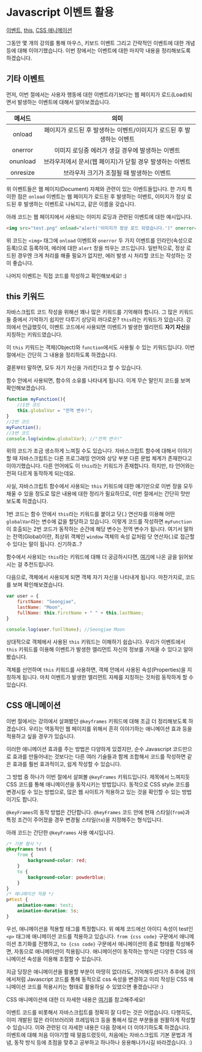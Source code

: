 # Javascript 이벤트 활용
[이벤트](https://www.w3schools.com/js/js_events_examples.asp), [this](https://www.w3schools.com/js/js_this.asp), [CSS 애니메이션](https://www.w3schools.com/css/css3_animations.asp)

그동안 몇 개의 강의를 통해 마우스, 키보드 이벤트 그리고 간략적인 이벤트에 대한 개념 등에 대해 이야기했습니다. 이번 장에서는 이벤트에 대한 마지막 내용을 정리해보도록 하겠습니다.

## 기타 이벤트
먼저, 이번 절에서는 사용자 행동에 대한 이벤트라기보다는 웹 페이지가 로드(Load)되면서 발생하는 이벤트에 대해서 알아보겠습니다.

메서드|의미
|:-:|:-:|
onload|페이지가 로드된 후 발생하는 이벤트/이미지가 로드된 후 발생하는 이벤트
onerror|이미지 로딩중 에러가 생길 경우에 발생하는 이벤트 
onunload|브라우저에서 문서(웹 페이지)가 닫힐 경우 발생하는 이벤트
onresize|브라우저 크기가 조절될 때 발생하는 이벤트

위 이벤트들은 웹 페이지(Document) 자체와 관련이 있는 이벤트들입니다. 한 가지 특이한 점은 `onload` 이벤트는 웹 페이지가 로드된 후 발생하는 이벤트, 이미지가 정상 로드된 후 발생하는 이벤트로 나눠지고, 같은 이름을 갖습니다. 

아래 코드는 웹 페이지에서 사용되는 이미지 로딩과 관련된 이벤트에 대한 예시입니다.
```html
<img src="test.png" onload="alert('이미지가 정상 로드 되었습니다.')" onerror="alert('이미지를 불러오는 데 문제가 있습니다.')">
```
위 코드는 `<img>` 태그에 `onload` 이벤트와 `onerror` 두 가지 이벤트를 인라인(속성으로 등록)으로 등록하여, 에러에 대한 `alert` 창을 띄우는 코드입니다. 일반적으로, 정상 로드된 경우엔 크게 처리를 해줄 필요가 없지만, 에러 발생 시 처리할 코드는 작성하는 것이 좋습니다.

나머지 이벤트는 직접 코드를 작성하고 확인해보세요! :)

## this 키워드
자바스크립트 코드 작성을 위해선 꽤나 많은 키워드를 기억해야 합니다. 그 많은 키워드들 중에서 기억하기 쉽지만 다루기 상당히 까다로운? `this`라는 키워드가 있습니다. 강의에서 언급했듯이, 이벤트 코드에서 사용되면 이벤트가 발생한 엘리먼트 **자기 자신**을 지칭하는 키워드였습니다.

이 `this` 키워드는 객체(Object)와 `function`에서도 사용될 수 있는 키워드입니다. 이번 절에서는 간단히 그 내용을 정리하도록 하겠습니다.

결론부터 말하면, 모두 자기 자신을 가리킨다고 할 수 있습니다.

함수 안에서 사용되면, 함수의 소유를 나타내게 됩니다. 이게 무슨 말인지 코드를 보며 확인해보겠습니다.
```javascript
function myFunction(){
    //1번 코드
    this.globalVar = "전역 변수!";
}
//2번 코드
myFunction();
//3번 코드
console.log(window.globalVar); //"전역 변수!"
```
위의 코드가 조금 생소하게 느껴질 수도 있습니다. 자바스크립트 함수에 대해서 이야기할 때 자바스크립트는 다른 프로그래밍 언어와 상당 부분 다른 문법 체계가 존재한다고 이야기했습니다. 다른 언어에도 이 `this`라는 키워드가 존재합니다. 하지만, 타 언어와는 전혀 다르게 동작하게 되는데요. 

사실, 자바스크립트 함수에서 사용되는 `this` 키워드에 대한 얘기만으로 이번 장을 모두 채울 수 있을 정도로 많은 내용에 대한 정리가 필요하므로, 이번 절에서는 간단히 맛만 보도록 하겠습니다. 

1번 코드는 함수 안에서 `this`라는 키워드를 붙이고 닷(.) 연산자를 이용해 어떤 `globalVar`라는 변수에 값을 할당하고 있습니다. 이렇게 코드를 작성하면 `myFunction`이 호출되는 2번 코드가 동작하는 순간에 해당 변수는 전역 변수가 됩니다. 여기서 말하는 전역(Global)이란, 최상위 객체인 `window` 객체의 속성 값처럼 닷 연산자(.)로 접근할 수 있다는 말이 됩니다. 신기하죠..? 

함수에서 사용되는 `this`라는 키워드에 대해 더 궁금하시다면, [여기](https://github.com/FEDevelopers/tech.description/wiki/%EC%9E%90%EB%B0%94%EC%8A%A4%ED%81%AC%EB%A6%BD%ED%8A%B8%EC%97%90%EC%84%9C-%EC%82%AC%EC%9A%A9%EB%90%98%EB%8A%94-this%EC%97%90-%EB%8C%80%ED%95%9C-%EC%84%A4%EB%AA%85-1#1-this%EC%97%90-%EB%8C%80%ED%95%9C-%EB%AF%B8%EC%8A%A4%ED%84%B0%EB%A6%AC)에 나온 글을 읽어보시는 걸 추천드립니다.

다음으로, 객체에서 사용되게 되면 객체 자기 자신을 나타내게 됩니다. 마찬가지로, 코드를 보며 확인해보겠습니다.
```javascript
var user = {
    firstName: "Seongjae",
    lastName: "Moon",
    fullName: this.firstName + " " + this.lastName;
}

console.log(user.funllName); //Seongjae Moon
```
상대적으로 객체에서 사용된 `this` 키워드는 이해하기 쉽습니다. 우리가 이벤트에서 `this` 키워드를 이용해 이벤트가 발생한 엘리먼트 자신의 정보를 가져올 수 있다고 알아봤습니다. 

객체를 선언하며 `this` 키워드를 사용하면, 객체 안에서 사용된 속성(Properties)을 지칭하게 됩니다. 마치 이벤트가 발생한 엘리먼트 자체를 지칭하는 것처럼 동작하게 할 수 있습니다. 

## CSS 애니메이션
이번 절에서는 강의에서 살펴봤던 `@keyframes` 키워드에 대해 조금 더 정리해보도록 하겠습니다. 우리는 역동적인 웹 페이지를 위해서 흔히 이야기하는 애니메이션 효과 등을 적용하고 싶을 경우가 있습니다. 

이러한 애니메이션 효과를 주는 방법은 다양하게 있겠지만, 순수 Javascript 코드만으로 효과를 만들어내는 것보다는 다른 여러 기술들과 함께 조합해서 코드를 작성하면 같은 효과를 훨씬 효과적이고, 쉽게 작성할 수 있습니다. 

그 방법 중 하나가 이번 절에서 살펴볼 `@keyFrames` 키워드입니다. 제목에서 느껴지듯 CSS 코드를 통해 애니메이션을 동작시키는 방법입니다. 동적으로 CSS style 코드를 변경시킬 수 있는 방법으로, 많은 웹 사이트가 적용하고 있는 것을 확인할 수 있는 방법이기도 합니다. 

`@keyFrames`의 동작 방법은 간단합니다. `@keyFrames` 코드 안에 현재 스타일(`from`)과 특정 조건이 주어졌을 경우 변경될 스타일(`to`)을 지정해주는 형식입니다. 

아래 코드는 간단한 `@keyFrames` 사용 예시입니다.
```css
/* 기본 형식 */
@keyframes test {
    from {
        background-color: red;
    }
    to {
        background-color: powderblue;
    }
}
/* 애니메이션 적용 */
p#test {
    animation-name: test;
    animation-duration: 5s;
}
``` 
우선, 애니메이션을 적용할 태그를 특정합니다. 위 예제 코드에선 아이디 속성이 test인 `<p>` 태그에 애니메이션 코드를 적용하고 있습니다. `from {css code}` 구문에서 애니메이션 초기화를 진행하고, `to {css code}` 구문에서 애니메이션의 종료 형태를 작성해주면, 자동으로 애니메이션이 적용됩니다. 애니메이션이 동작하는 방식은 다양한 CSS 애니메이션 속성을 이용해 조절할 수 있습니다. 

지금 당장은 애니메이션을 활용할 부분이 마땅히 없더라도, 기억해두셨다가 추후에 강의에서처럼 Javascript 코드를 통해 동적으로 css 속성을 변경하고 미리 작성된 CSS 애니메이션 코드를 적용시키는 형태로 활용하실 수 있었으면 좋겠습니다! :) 

CSS 애니메이션에 대한 더 자세한 내용은 [여기](https://www.w3schools.com/css/css3_animations.asp)를 참고해주세요! 

이벤트 코드를 비롯해서 자바스크립트를 정확히 잘 다루는 것은 어렵습니다. 다행히도, 이미 개발된 많은 라이브러리와 프레임워크 등을 통해서 많은 부분들을 원활하게 작성할 수 있습니다. 이와 관련된 더 자세한 내용은 다음 장에서 더 이야기하도록 하겠습니다. 이벤트에 대해 처음 이야기할 때 말씀드렸듯이, 처음에는 자바스크립트 기본 문법과 개념, 동작 방식 등에 초점을 맞추고 공부하고 하나하나 응용해나가시길 바라겠습니다. :)